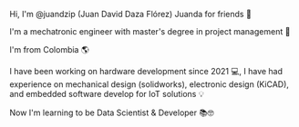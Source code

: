 Hi, I'm @juandzip (Juan David Daza Flórez) Juanda for friends 👋

I'm a mechatronic engineer with master's degree in project management 🦾

I'm from Colombia 🌎

I have been working on hardware development since 2021 💻,  I have had experience on mechanical design (solidworks), electronic design (KiCAD), and embedded software develop for IoT solutions 💡

Now I'm learning to be Data Scientist & Developer 📚🤓

